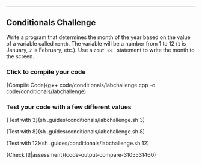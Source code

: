 ---

## Conditionals Challenge 

Write a program that determines the month of the year based on the value of a variable called `month`. The variable will be a number from 1 to 12 (`1` is January, `2` is February, etc.). Use a `cout << ` statement to write the month to the screen.

### Click to compile your code

{Compile Code}(g++ code/conditionals/labchallenge.cpp -o code/conditionals/labchallenge)

### Test your code with a few different values

{Test with 3}(sh .guides/conditionals/labchallenge.sh 3)

{Test with 8}(sh .guides/conditionals/labchallenge.sh 8)

{Test with 12}(sh .guides/conditionals/labchallenge.sh 12)

{Check It!|assessment}(code-output-compare-3105531460)
